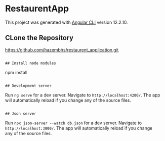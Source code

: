 # RestaurentApp

This project was generated with [Angular CLI](https://github.com/angular/angular-cli) version 12.2.10.

## CLone the Repository
https://github.com/hazembhs/restaurent_application.git

```

## Install node modules
```
npm install

```

## Development server

```
Run `ng serve` for a dev server. Navigate to `http://localhost:4200/`. The app will automatically reload if you change any of the source files.
```

## Json server

```
Run `npx json-server --watch db.json` for a dev server. Navigate to `http://localhost:3000/`. The app will automatically reload if you change any of the source files.
```


